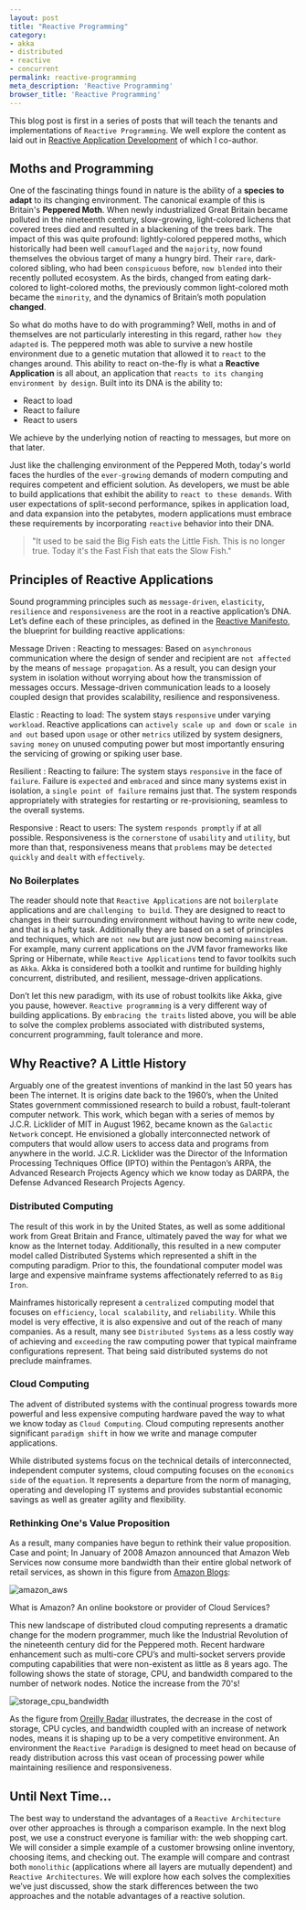 ```yaml
---
layout: post
title: "Reactive Programming"
category:
- akka
- distributed
- reactive
- concurrent
permalink: reactive-programming
meta_description: 'Reactive Programming'
browser_title: 'Reactive Programming'
---
```


This blog post is first in a series of posts that will teach the tenants and implementations of `Reactive Programming`. We well explore the content as laid out in [Reactive Application Development](http://manning.com/devore/?a_aid=ironfish&a_bid=39e254aa) of which I co-author.

## Moths and Programming

One of the fascinating things found in nature is the ability of a **species to adapt** to its changing environment. The canonical example of this is Britain's **Peppered Moth**. When newly industrialized Great Britain became polluted in the nineteenth century, slow-growing, light-colored lichens that covered trees died and resulted in a blackening of the trees bark. The impact of this was quite profound: lightly-colored peppered moths, which historically had been well `camouflaged` and the `majority`, now found themselves the obvious target of many a hungry bird. Their `rare`, dark-colored sibling, who had been `conspicuous` before, `now blended` into their recently polluted ecosystem. As the birds, changed from eating dark-colored to light-colored moths, the previously common light-colored moth became the `minority`, and the dynamics of Britain’s moth population **changed**.

So what do moths have to do with programming? Well, moths in and of themselves are not particularly interesting in this regard, rather `how they adapted` is. The peppered moth was able to survive a new hostile environment due to a genetic mutation that allowed it to `react` to the changes around. This ability to react on-the-fly is what a **Reactive Application** is all about, an application that `reacts to its changing environment by design`. Built into its DNA is the ability to:

- React to load
- React to failure
- React to users

We achieve by the underlying notion of reacting to messages, but more on that later.

Just like the challenging environment of the Peppered Moth, today's world faces the hurdles of the `ever-growing` demands of modern computing and requires competent and efficient solution. As developers, we must be able to build applications that exhibit the ability to `react to these demands`. With user expectations of split-second performance, spikes in application load, and data expansion into the petabytes, modern applications must embrace these requirements by incorporating `reactive` behavior into their DNA.

> "It used to be said the Big Fish eats the Little Fish. This is no longer true. Today it's the Fast Fish that eats the Slow Fish."

## Principles of Reactive Applications

Sound programming principles such as `message-driven`, `elasticity`, `resilience` and `responsiveness` are the root in a reactive application’s DNA. Let’s define each of these principles, as defined in the [Reactive Manifesto](http://www.reactivemanifesto.org/), the blueprint for building reactive applications:

Message Driven
: Reacting to messages: Based on `asynchronous` communication where the design of sender and recipient are `not affected` by the means of `message propagation`. As a result, you can design your system in isolation without worrying about how the transmission of messages occurs. Message-driven communication leads to a loosely coupled design that provides scalability, resilience and responsiveness.

Elastic
: Reacting to load: The system stays `responsive` under varying `workload`. Reactive applications can `actively scale up and down` or `scale in and out` based upon `usage` or other `metrics` utilized by system designers, `saving money` on unused computing power but most importantly ensuring the servicing of growing or spiking user base.

Resilient
: Reacting to failure: The system stays `responsive` in the face of `failure`. Failure is `expected` and `embraced` and since many systems exist in isolation, a `single point of failure` remains just that. The system responds appropriately with strategies for restarting or re-provisioning, seamless to the overall systems.

Responsive
: React to users: The system `responds promptly` if at all possible. Responsiveness is the `cornerstone` of `usability` and `utility`, but more than that, responsiveness means that `problems` may be `detected quickly` and `dealt` with `effectively`.

### No Boilerplates

The reader should note that `Reactive Applications` are not `boilerplate` applications and are `challenging to build`. They are designed to react to changes in their surrounding environment without having to write new code, and that is a hefty task. Additionally they are based on a set of principles and techniques, which are `not new` but are just now becoming `mainstream`. For example, many current applications on the JVM favor frameworks like Spring or Hibernate, while `Reactive Applications` tend to favor toolkits such as `Akka`. Akka is considered both a toolkit and runtime for building highly concurrent, distributed, and resilient, message-driven applications.

Don’t let this new paradigm, with its use of robust toolkits like Akka, give you pause, however. `Reactive programming` is a very different way of building applications. By `embracing the traits` listed above, you will be able to solve the complex problems associated with distributed systems, concurrent programming, fault tolerance and more.

## Why Reactive? A Little History

Arguably one of the greatest inventions of mankind in the last 50 years has been The internet. It is origins date back to the 1960’s, when the United States government commissioned research to build a robust, fault-tolerant computer network. This work, which began with a series of memos by J.C.R. Licklider of MIT in August 1962, became known as the `Galactic Network` concept. He envisioned a globally interconnected network of computers that would allow users to access data and programs from anywhere in the world. J.C.R. Licklider was the Director of the Information Processing Techniques Office (IPTO) within the Pentagon’s ARPA, the Advanced Research Projects Agency which we know today as DARPA, the Defense Advanced Research Projects Agency.

### Distributed Computing

The result of this work in by the United States, as well as some additional work from Great Britain and France, ultimately paved the way for what we know as the Internet today. Additionally, this resulted in a new computer model called Distributed Systems which represented a shift in the computing paradigm. Prior to this, the foundational computer model was large and expensive mainframe systems affectionately referred to as `Big Iron`.

Mainframes historically represent a `centralized` computing model that focuses on `efficiency`, `local scalability`, and `reliability`. While this model is very effective, it is also expensive and out of the reach of many companies. As a result, many see `Distributed Systems` as a less costly way of achieving and `exceeding` the raw computing power that typical mainframe configurations represent. That being said distributed systems do not preclude mainframes.

### Cloud Computing

The advent of distributed systems with the continual progress towards more powerful and less expensive computing hardware paved the way to what we know today as `Cloud Computing`. Cloud computing represents another significant `paradigm shift` in how we write and manage computer applications.

While distributed systems focus on the technical details of interconnected, independent computer systems, cloud computing focuses on the `economics side` of the `equation`. It represents a departure from the norm of managing, operating and developing IT systems and provides substantial economic savings as well as greater agility and flexibility.

### Rethinking One's Value Proposition

As a result, many companies have begun to rethink their value proposition. Case and point; In January of 2008 Amazon announced that Amazon Web Services now consume more bandwidth than their entire global network of retail services, as shown in this figure from [Amazon Blogs](http://aws.amazon.com/blogs/aws/lots-of-bits/):

![amazon_aws](/img/big_aws_bandwidth.gif)

What is Amazon? An online bookstore or provider of Cloud Services?

This new landscape of distributed cloud computing represents a dramatic change for the modern programmer, much like the Industrial Revolution of the nineteenth century did for the Peppered moth. Recent hardware enhancement such as multi-core CPU’s and multi-socket servers provide computing capabilities that were non-existent as little as 8 years ago. The following shows the state of storage, CPU, and bandwidth compared to the number of network nodes. Notice the increase from the 70's!

![storage_cpu_bandwidth](/img/storage_cpu_bandwidth.png)

As the figure from [Oreilly Radar](http://radar.oreilly.com/2011/08/building-data-startups.html) illustrates, the decrease in the cost of storage, CPU cycles, and bandwidth coupled with an increase of network nodes, means it is shaping up to be a very competitive environment. An environment the `Reactive Paradigm` is designed to meet head on because of ready distribution across this vast ocean of processing power while maintaining resilience and responsiveness.

## Until Next Time...

The best way to understand the advantages of a `Reactive Architecture` over other approaches is through a comparison example. In the next blog post, we use a construct everyone is familiar with: the web shopping cart. We will consider a simple example of a customer browsing online inventory, choosing items, and checking out. The example will compare and contrast both `monolithic` (applications where all layers are mutually dependent) and `Reactive Architectures`. We will explore how each solves the complexities we’ve just discussed, show the stark differences between the two approaches and the notable advantages of a reactive solution.

